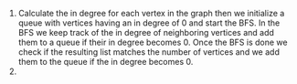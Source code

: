 1. Calculate the in degree for each vertex in the graph then we initialize a queue with vertices having an in degree of 0 and start the BFS. In the BFS we keep track of the in degree of neighboring vertices and add them to a queue if their in degree becomes 0. Once the BFS is done we check if the resulting list matches the number of vertices and we add them to the queue if the in degree becomes 0.
2. 
